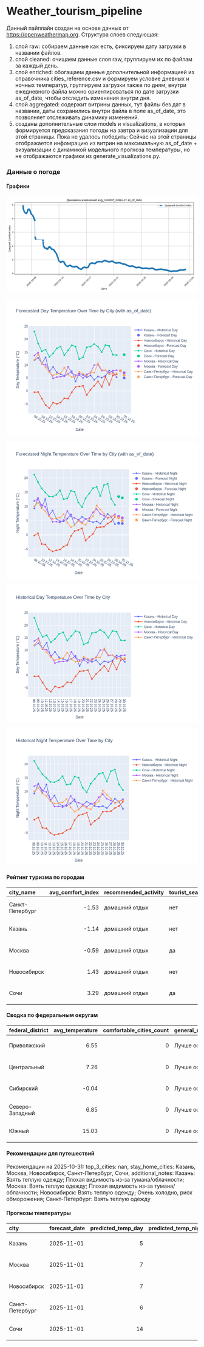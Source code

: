 # Weather_tourism_pipeline
Данный пайплайн создан на основе данных от https://openweathermap.org.
Структура слоев следующая:
  1) слой raw: 
  собираем данные как есть, фиксируем дату загрузки в названии файлов.
  2) слой cleaned:
  очищаем данные слоя raw, группируем их по файлам за каждый день.
  3) слой enriched:
  обогащаем данные дополнительной информацией из справочника cities_reference.csv и формируем условие дневных и ночных температур,
  группируем загрузки также по дням, внутри ежедневного файла можно ориентироваться по дате загрузки as_of_date, чтобы отследить изменения внутри дня.
  4) слой aggregated:
   содержит витрины данных, тут файлы без дат в названии, даты сохранились внутри файла в поле as_of_date, это позволняет отслеживать динамику изменений.
  6) созданы дополнительные слои models и visualizations, в которых формируется предсказания погоды на завтра и визуализации для этой страницы.
  Пока не удалось победить: Сейчас на этой страницы отображается инфомрацию из витрин на максимальную as_of_date + визуализации с динамикой модельного прогноза температуры, 
  но не отображаются графики из generate_visualizations.py.
<!-- WEATHER DATA START -->
### Данные о погоде

#### Графики
![Comfort Index Trend](data/visualizations/comfort_index_trend.png)

![Forecasted Day Temperature](data/visualizations/forecasted_day_temperature.png)

![Forecasted Night Temperature](data/visualizations/forecasted_night_temperature.png)

![Historical Day Temperature](data/visualizations/historical_day_temperature.png)

![Historical Night Temperature](data/visualizations/historical_night_temperature.png)

#### Рейтинг туризма по городам
| city_name       |   avg_comfort_index | recommended_activity   | tourist_season_match   | tourism_season   | tour_recommendation       | as_of_date          |
|:----------------|--------------------:|:-----------------------|:-----------------------|:-----------------|:--------------------------|:--------------------|
| Санкт-Петербург |               -1.53 | домашний отдых         | нет                    | Май-Сентябрь     | домашний отдых вне сезона | 2025-10-31 10:25:00 |
| Казань          |               -1.14 | домашний отдых         | нет                    | Май-Сентябрь     | домашний отдых вне сезона | 2025-10-31 10:25:00 |
| Москва          |               -0.59 | домашний отдых         | да                     | Круглогодично    | домашний отдых в сезон    | 2025-10-31 10:25:00 |
| Новосибирск     |                1.43 | домашний отдых         | нет                    | Июнь-Август      | домашний отдых вне сезона | 2025-10-31 10:25:00 |
| Сочи            |                3.29 | домашний отдых         | да                     | Май-Октябрь      | домашний отдых в сезон    | 2025-10-31 10:25:00 |

#### Сводка по федеральным округам
| federal_district   |   avg_temperature |   comfortable_cities_count | general_recommendation   | as_of_date          |
|:-------------------|------------------:|---------------------------:|:-------------------------|:--------------------|
| Приволжский        |              6.55 |                          0 | Лучше остаться дома      | 2025-10-31 10:25:00 |
| Центральный        |              7.26 |                          0 | Лучше остаться дома      | 2025-10-31 10:25:00 |
| Сибирский          |             -0.04 |                          0 | Лучше остаться дома      | 2025-10-31 10:25:00 |
| Северо-Западный    |              6.85 |                          0 | Лучше остаться дома      | 2025-10-31 10:25:00 |
| Южный              |             15.03 |                          0 | Лучше остаться дома      | 2025-10-31 10:25:00 |

#### Рекомендации для путешествий
Рекомендации на 2025-10-31: top_3_cities: nan, stay_home_cities: Казань, Москва, Новосибирск, Санкт-Петербург, Сочи, additional_notes: Казань: Взять теплую одежду; Плохая видимость из-за тумана/облачности; Москва: Взять теплую одежду; Плохая видимость из-за тумана/облачности; Новосибирск: Взять теплую одежду; Очень холодно, риск обморожения; Санкт-Петербург: Взять теплую одежду

#### Прогнозы температуры
| city            | forecast_date   |   predicted_temp_day |   predicted_temp_night | model_type       | as_of_date          |
|:----------------|:----------------|---------------------:|-----------------------:|:-----------------|:--------------------|
| Казань          | 2025-11-01      |                    5 |                      4 | LinearRegression | 2025-10-31 10:25:58 |
| Москва          | 2025-11-01      |                    7 |                      6 | LinearRegression | 2025-10-31 10:25:58 |
| Новосибирск     | 2025-11-01      |                    7 |                      6 | LinearRegression | 2025-10-31 10:25:58 |
| Санкт-Петербург | 2025-11-01      |                    6 |                      5 | LinearRegression | 2025-10-31 10:25:58 |
| Сочи            | 2025-11-01      |                   14 |                     13 | LinearRegression | 2025-10-31 10:25:58 |


<!-- WEATHER DATA END -->
